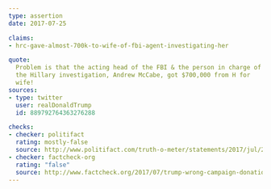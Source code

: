```yaml
---
type: assertion
date: 2017-07-25

claims:
- hrc-gave-almost-700k-to-wife-of-fbi-agent-investigating-her

quote:
  Problem is that the acting head of the FBI & the person in charge of
  the Hillary investigation, Andrew McCabe, got $700,000 from H for
  wife!
sources:
- type: twitter
  user: realDonaldTrump
  id: 889792764363276288

checks:
- checker: politifact
  rating: mostly-false
  source: http://www.politifact.com/truth-o-meter/statements/2017/jul/25/donald-trump/tweet-donald-trump-revives-charge-improper-ties-be/
- checker: factcheck-org
  rating: "false"
  source: http://www.factcheck.org/2017/07/trump-wrong-campaign-donations/
---
```

